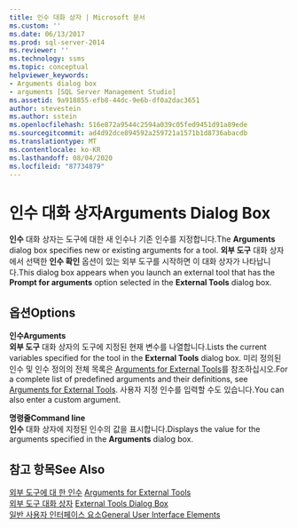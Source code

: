 ```yaml
---
title: 인수 대화 상자 | Microsoft 문서
ms.custom: ''
ms.date: 06/13/2017
ms.prod: sql-server-2014
ms.reviewer: ''
ms.technology: ssms
ms.topic: conceptual
helpviewer_keywords:
- Arguments dialog box
- arguments [SQL Server Management Studio]
ms.assetid: 9a918855-efb8-44dc-9e6b-df0a2dac3651
author: stevestein
ms.author: sstein
ms.openlocfilehash: 516e872a9544c2594a039c05fed9451d91a89ede
ms.sourcegitcommit: ad4d92dce894592a259721a1571b1d8736abacdb
ms.translationtype: MT
ms.contentlocale: ko-KR
ms.lasthandoff: 08/04/2020
ms.locfileid: "87734879"
---
```

# <a name="arguments-dialog-box"></a><span data-ttu-id="fc8e0-102">인수 대화 상자</span><span class="sxs-lookup"><span data-stu-id="fc8e0-102">Arguments Dialog Box</span></span>
  <span data-ttu-id="fc8e0-103">**인수** 대화 상자는 도구에 대한 새 인수나 기존 인수를 지정합니다.</span><span class="sxs-lookup"><span data-stu-id="fc8e0-103">The **Arguments** dialog box specifies new or existing arguments for a tool.</span></span> <span data-ttu-id="fc8e0-104">**외부 도구** 대화 상자에서 선택한 **인수 확인** 옵션이 있는 외부 도구를 시작하면 이 대화 상자가 나타납니다.</span><span class="sxs-lookup"><span data-stu-id="fc8e0-104">This dialog box appears when you launch an external tool that has the **Prompt for arguments** option selected in the **External Tools** dialog box.</span></span>  
  
## <a name="options"></a><span data-ttu-id="fc8e0-105">옵션</span><span class="sxs-lookup"><span data-stu-id="fc8e0-105">Options</span></span>  
 <span data-ttu-id="fc8e0-106">**인수**</span><span class="sxs-lookup"><span data-stu-id="fc8e0-106">**Arguments**</span></span>  
 <span data-ttu-id="fc8e0-107">**외부 도구** 대화 상자의 도구에 지정된 현재 변수를 나열합니다.</span><span class="sxs-lookup"><span data-stu-id="fc8e0-107">Lists the current variables specified for the tool in the **External Tools** dialog box.</span></span> <span data-ttu-id="fc8e0-108">미리 정의된 인수 및 인수 정의의 전체 목록은 [Arguments for External Tools](menu-help/external-tools.md)를 참조하십시오.</span><span class="sxs-lookup"><span data-stu-id="fc8e0-108">For a complete list of predefined arguments and their definitions, see [Arguments for External Tools](menu-help/external-tools.md).</span></span> <span data-ttu-id="fc8e0-109">사용자 지정 인수를 입력할 수도 있습니다.</span><span class="sxs-lookup"><span data-stu-id="fc8e0-109">You can also enter a custom argument.</span></span>  
  
 <span data-ttu-id="fc8e0-110">**명령줄**</span><span class="sxs-lookup"><span data-stu-id="fc8e0-110">**Command line**</span></span>  
 <span data-ttu-id="fc8e0-111">**인수** 대화 상자에 지정된 인수의 값을 표시합니다.</span><span class="sxs-lookup"><span data-stu-id="fc8e0-111">Displays the value for the arguments specified in the **Arguments** dialog box.</span></span>  
  
## <a name="see-also"></a><span data-ttu-id="fc8e0-112">참고 항목</span><span class="sxs-lookup"><span data-stu-id="fc8e0-112">See Also</span></span>  
 <span data-ttu-id="fc8e0-113">[외부 도구에 대 한 인수](menu-help/external-tools.md) </span><span class="sxs-lookup"><span data-stu-id="fc8e0-113">[Arguments for External Tools](menu-help/external-tools.md) </span></span>  
 <span data-ttu-id="fc8e0-114">[외부 도구 대화 상자](external-tools-dialog-box.md) </span><span class="sxs-lookup"><span data-stu-id="fc8e0-114">[External Tools Dialog Box](external-tools-dialog-box.md) </span></span>  
 [<span data-ttu-id="fc8e0-115">일반 사용자 인터페이스 요소</span><span class="sxs-lookup"><span data-stu-id="fc8e0-115">General User Interface Elements</span></span>](general-user-interface-elements.md)  
  
  
